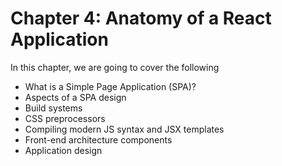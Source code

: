 # Chapter 4: Anatomy of a React Application

In this chapter, we are going to cover the following

* What is a Simple Page Application (SPA)?
* Aspects of a SPA design
* Build systems
* CSS preprocessors
* Compiling modern JS syntax and JSX templates
* Front-end architecture components
* Application design
